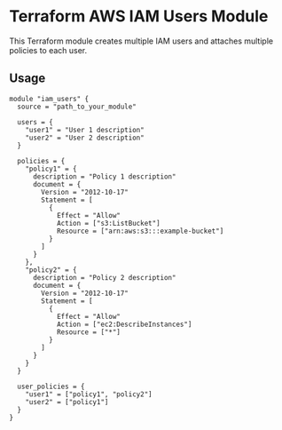 # Terraform AWS IAM Users Module

This Terraform module creates multiple IAM users and attaches multiple policies to each user.

## Usage

```hcl
module "iam_users" {
  source = "path_to_your_module"

  users = {
    "user1" = "User 1 description"
    "user2" = "User 2 description"
  }

  policies = {
    "policy1" = {
      description = "Policy 1 description"
      document = {
        Version = "2012-10-17"
        Statement = [
          {
            Effect = "Allow"
            Action = ["s3:ListBucket"]
            Resource = ["arn:aws:s3:::example-bucket"]
          }
        ]
      }
    },
    "policy2" = {
      description = "Policy 2 description"
      document = {
        Version = "2012-10-17"
        Statement = [
          {
            Effect = "Allow"
            Action = ["ec2:DescribeInstances"]
            Resource = ["*"]
          }
        ]
      }
    }
  }

  user_policies = {
    "user1" = ["policy1", "policy2"]
    "user2" = ["policy1"]
  }
}
```
